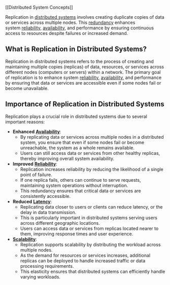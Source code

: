 [[Distributed System Concepts]]


Replication in [distributed systems](https://www.geeksforgeeks.org/what-is-a-distributed-system/) involves creating duplicate copies of data or services across multiple nodes. This [redundancy](https://www.geeksforgeeks.org/redundancy-system-design/) enhances system [reliability](https://www.geeksforgeeks.org/reliability-in-system-design/), [availability](https://www.geeksforgeeks.org/availability-in-system-design/), and performance by ensuring continuous access to resources despite failures or increased demand.
## What is Replication in Distributed Systems?

Replication in distributed systems refers to the process of creating and maintaining multiple copies (replicas) of data, resources, or services across different nodes (computers or servers) within a network. The primary goal of replication is to enhance system [reliability](https://www.geeksforgeeks.org/reliability-in-system-design/), [availability](https://www.geeksforgeeks.org/availability-in-system-design/), and performance by ensuring that data or services are accessible even if some nodes fail or become unavailable.

## ****Importance of Replication in Distributed Systems****

Replication plays a crucial role in distributed systems due to several important reasons:

- ****Enhanced**** [****Availability****](https://www.geeksforgeeks.org/availability-in-system-design/): 
    - By replicating data or services across multiple nodes in a distributed system, you ensure that even if some nodes fail or become unreachable, the system as a whole remains available. 
    - Users can still access data or services from other healthy replicas, thereby improving overall system availability.
- ****Improved**** [****Reliability****](https://www.geeksforgeeks.org/reliability-in-system-design/): 
    - Replication increases reliability by reducing the likelihood of a single point of failure. 
    - If one replica fails, others can continue to serve requests, maintaining system operations without interruption. 
    - This redundancy ensures that critical data or services are consistently accessible.
- ****Reduced**** [****Latency****](https://www.geeksforgeeks.org/latency-in-system-design/): 
    - Replicating data closer to users or clients can reduce latency, or the delay in data transmission. 
    - This is particularly important in distributed systems serving users across different geographic locations. 
    - Users can access data or services from replicas located nearer to them, improving response times and user experience.
- [****Scalability****](https://www.geeksforgeeks.org/what-is-scalability-and-how-to-achieve-it-learn-system-design/): 
    - Replication supports scalability by distributing the workload across multiple nodes. 
    - As the demand for resources or services increases, additional replicas can be deployed to handle increased traffic or data processing requirements. 
    - This elasticity ensures that distributed systems can efficiently handle varying workloads.
